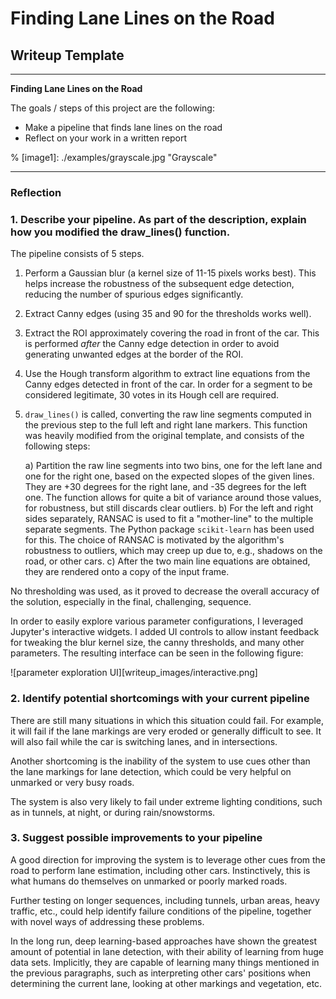 # **Finding Lane Lines on the Road**

## Writeup Template

---

**Finding Lane Lines on the Road**

The goals / steps of this project are the following:
* Make a pipeline that finds lane lines on the road
* Reflect on your work in a written report


[//]: # (Image References)

% [image1]: ./examples/grayscale.jpg "Grayscale"

---

### Reflection

### 1. Describe your pipeline. As part of the description, explain how you modified the draw_lines() function.

The pipeline consists of 5 steps.

  1. Perform a Gaussian blur (a kernel size of 11-15 pixels works best). This
     helps increase the robustness of the subsequent edge detection, reducing
     the number of spurious edges significantly.
  2. Extract Canny edges (using 35 and 90 for the thresholds works well).
  3. Extract the ROI approximately covering the road in front of the car. This
     is performed *after* the Canny edge detection in order to avoid generating
     unwanted edges at the border of the ROI.
  4. Use the Hough transform algorithm to extract line equations from the Canny
     edges detected in front of the car. In order for a segment to be
     considered legitimate, 30 votes in its Hough cell are required.
  5. `draw_lines()` is called, converting the raw line segments computed in the
     previous step to the full left and right lane markers. This function was
     heavily modified from the original template, and consists of the following
     steps:

        a) Partition the raw line segments into two bins, one for the left lane
        and one for the right one, based on the expected slopes of the given
        lines. They are +30 degrees for the right lane, and -35 degrees for the
        left one. The function allows for quite a bit of variance around those
        values, for robustness, but still discards clear outliers.
        b) For the left and right sides separately, RANSAC is used to fit
        a "mother-line" to the multiple separate segments. The Python package
        `scikit-learn` has been used for this. The choice of RANSAC is
        motivated by the algorithm's robustness to outliers, which may creep up
        due to, e.g., shadows on the road, or other cars.
        c) After the two main line equations are obtained, they are rendered
        onto a copy of the input frame.

No thresholding was used, as it proved to decrease the overall accuracy of the
solution, especially in the final, challenging, sequence.

In order to easily explore various parameter configurations, I leveraged
Jupyter's interactive widgets. I added UI controls to allow instant feedback
for tweaking the blur kernel size, the canny thresholds, and many other
parameters. The resulting interface can be seen in the following figure:

![parameter exploration UI][writeup_images/interactive.png]



### 2. Identify potential shortcomings with your current pipeline

There are still many situations in which this situation could fail. For
example, it will fail if the lane markings are very eroded or generally
difficult to see. It will also fail while the car is switching lanes, and in
intersections.

Another shortcoming is the inability of the system to use cues other than the
lane markings for lane detection, which could be very helpful on unmarked
or very busy roads.

The system is also very likely to fail under extreme lighting conditions, such
as in tunnels, at night, or during rain/snowstorms.



### 3. Suggest possible improvements to your pipeline

A good direction for improving the system is to leverage other cues from the
road to perform lane estimation, including other cars. Instinctively, this is
what humans do themselves on unmarked or poorly marked roads.

Further testing on longer sequences, including tunnels, urban areas, heavy
traffic, etc., could help identify failure conditions of the pipeline, together
with novel ways of addressing these problems.

In the long run, deep learning-based approaches have shown the greatest amount
of potential in lane detection, with their ability of learning from huge data
sets. Implicitly, they are capable of learning many things mentioned in the
previous paragraphs, such as interpreting other cars' positions when
determining the current lane, looking at other markings and vegetation, etc.

